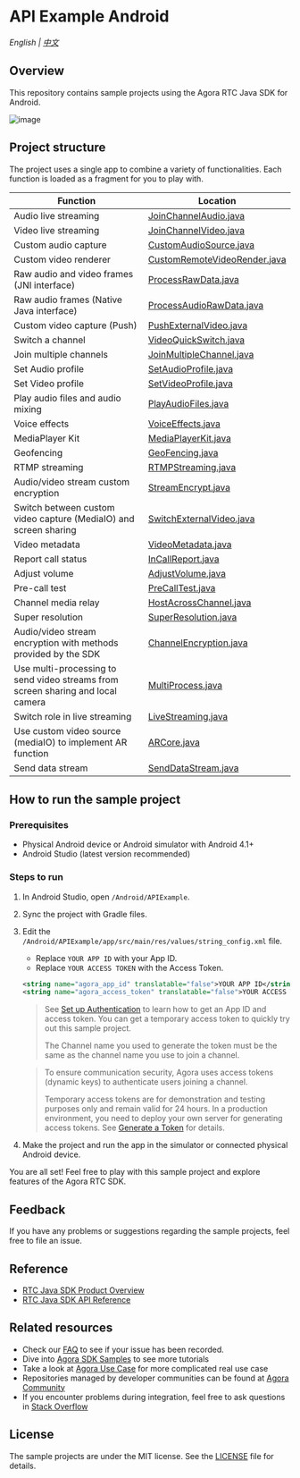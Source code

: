 # API Example Android

_English | [中文](README.zh.md)_

## Overview

This repository contains sample projects using the Agora RTC Java SDK for Android.

![image](https://user-images.githubusercontent.com/10089260/116193554-1ff95680-a762-11eb-9f51-479aef5f458e.png)

## Project structure

The project uses a single app to combine a variety of functionalities. Each function is loaded as a fragment for you to play with.

| Function                                                                        | Location                                                                                                                                 |
| ------------------------------------------------------------------------------- | ---------------------------------------------------------------------------------------------------------------------------------------- |
| Audio live streaming                                                            | [JoinChannelAudio.java](./app/src/main/java/io/agora/api/example/examples/basic/JoinChannelAudio.java)                  |
| Video live streaming                                                            | [JoinChannelVideo.java](./app/src/main/java/io/agora/api/example/examples/basic/JoinChannelVideo.java)                  |
| Custom audio capture                                                             | [CustomAudioSource.java](./app/src/main/java/io/agora/api/example/examples/advanced/customaudio/CustomAudioSource.java) |
| Custom video renderer                                                           | [CustomRemoteVideoRender.java](./app/src/main/java/io/agora/api/example/examples/advanced/CustomRemoteVideoRender.java) |
| Raw audio and video frames (JNI interface)                                                | [ProcessRawData.java](./app/src/main/java/io/agora/api/example/examples/advanced/ProcessRawData.java)                   |
| Raw audio frames (Native Java interface)                                                         | [ProcessAudioRawData.java](./app/src/main/java/io/agora/api/example/examples/advanced/ProcessAudioRawData.java)         |
| Custom video capture (Push)                                                     | [PushExternalVideo.java](./app/src/main/java/io/agora/api/example/examples/advanced/PushExternalVideo.java)             |
| Switch a channel                                                                | [VideoQuickSwitch.java](./app/src/main/java/io/agora/api/example/examples/advanced/VideoQuickSwitch.java)               |
| Join multiple channels                                                          | [JoinMultipleChannel.java](./app/src/main/java/io/agora/api/example/examples/advanced/JoinMultipleChannel.java)         |
| Set Audio profile                                                               | [SetAudioProfile.java](./app/src/main/java/io/agora/api/example/examples/advanced/SetAudioProfile.java)                 |
| Set Video profile                                                               | [SetVideoProfile.java](./app/src/main/java/io/agora/api/example/examples/advanced/SetVideoProfile.java)                 |
| Play audio files and audio mixing                                                                | [PlayAudioFiles.java](./app/src/main/java/io/agora/api/example/examples/advanced/PlayAudioFiles.java)                   |
| Voice effects                                                                   | [VoiceEffects.java](./app/src/main/java/io/agora/api/example/examples/advanced/VoiceEffects.java)                       |
| MediaPlayer Kit                                                                 | [MediaPlayerKit.java](./app/src/main/java/io/agora/api/example/examples/advanced/MediaPlayerKit.java)                   |
| Geofencing                                                                      | [GeoFencing.java](./app/src/main/java/io/agora/api/example/examples/advanced/GeoFencing.java)                           |
| RTMP streaming                                                                  | [RTMPStreaming.java](./app/src/main/java/io/agora/api/example/examples/advanced/RTMPStreaming.java)                     |
| Audio/video stream custom encryption                                            | [StreamEncrypt.java](./app/src/main/java/io/agora/api/example/examples/advanced/StreamEncrypt.java)                     |
| Switch between custom video capture (MediaIO) and screen sharing                | [SwitchExternalVideo.java](./app/src/main/java/io/agora/api/example/examples/advanced/SwitchExternalVideo.java)         |
| Video metadata                                                                  | [VideoMetadata.java](./app/src/main/java/io/agora/api/example/examples/advanced/VideoMetadata.java)                     |
| Report call status                                                   | [InCallReport.java](./app/src/main/java/io/agora/api/example/examples/advanced/InCallReport.java)                       |
| Adjust volume                                                                   | [AdjustVolume.java](./app/src/main/java/io/agora/api/example/examples/advanced/AdjustVolume.java)                       |
| Pre-call test                                                                   | [PreCallTest.java](./app/src/main/java/io/agora/api/example/examples/advanced/PreCallTest.java)                         |
| Channel media relay                                                             | [HostAcrossChannel.java](./app/src/main/java/io/agora/api/example/examples/advanced/HostAcrossChannel.java)             |
| Super resolution                                                                | [SuperResolution.java](./app/src/main/java/io/agora/api/example/examples/advanced/SuperResolution.java)                 |
| Audio/video stream encryption with methods provided by the SDK                  | [ChannelEncryption.java](./app/src/main/java/io/agora/api/example/examples/advanced/ChannelEncryption.java)             |
| Use multi-processing to send video streams from screen sharing and local camera | [MultiProcess.java](./app/src/main/java/io/agora/api/example/examples/advanced/MultiProcess.java)                       |
| Switch role in live streaming                                                   | [LiveStreaming.java](./app/src/main/java/io/agora/api/example/examples/advanced/LiveStreaming.java)                     |
| Use custom video source (mediaIO) to implement AR function                      | [ARCore.java](./app/src/main/java/io/agora/api/example/examples/advanced/ARCore.java)                                   |
| Send data stream                                                                | [SendDataStream.java](./app/src/main/java/io/agora/api/example/examples/advanced/SendDataStream.java)                   |

## How to run the sample project

### Prerequisites

- Physical Android device or Android simulator with Android 4.1+
- Android Studio (latest version recommended)

### Steps to run

1. In Android Studio, open `/Android/APIExample`.
2. Sync the project with Gradle files.
3. Edit the `/Android/APIExample/app/src/main/res/values/string_config.xml` file.

   - Replace `YOUR APP ID` with your App ID.
   - Replace `YOUR ACCESS TOKEN` with the Access Token.

   ```xml
   <string name="agora_app_id" translatable="false">YOUR APP ID</string>
   <string name="agora_access_token" translatable="false">YOUR ACCESS TOKEN</string>
   ```

   > See [Set up Authentication](https://docs.agora.io/en/Agora%20Platform/token) to learn how to get an App ID and access token. You can get a temporary access token to quickly try out this sample project.
   >
   > The Channel name you used to generate the token must be the same as the channel name you use to join a channel.

   > To ensure communication security, Agora uses access tokens (dynamic keys) to authenticate users joining a channel.
   >
   > Temporary access tokens are for demonstration and testing purposes only and remain valid for 24 hours. In a production environment, you need to deploy your own server for generating access tokens. See [Generate a Token](https://docs.agora.io/en/Interactive%20Broadcast/token_server) for details.

4. Make the project and run the app in the simulator or connected physical Android device.

You are all set! Feel free to play with this sample project and explore features of the Agora RTC SDK.

## Feedback

If you have any problems or suggestions regarding the sample projects, feel free to file an issue.

## Reference

- [RTC Java SDK Product Overview](https://docs.agora.io/en/Interactive%20Broadcast/product_live?platform=Android)
- [RTC Java SDK API Reference](https://docs.agora.io/en/Interactive%20Broadcast/API%20Reference/java/index.html)

## Related resources

- Check our [FAQ](https://docs.agora.io/en/faq) to see if your issue has been recorded.
- Dive into [Agora SDK Samples](https://github.com/AgoraIO) to see more tutorials
- Take a look at [Agora Use Case](https://github.com/AgoraIO-usecase) for more complicated real use case
- Repositories managed by developer communities can be found at [Agora Community](https://github.com/AgoraIO-Community)
- If you encounter problems during integration, feel free to ask questions in [Stack Overflow](https://stackoverflow.com/questions/tagged/agora.io)

## License

The sample projects are under the MIT license. See the [LICENSE](/LICENSE) file for details.
